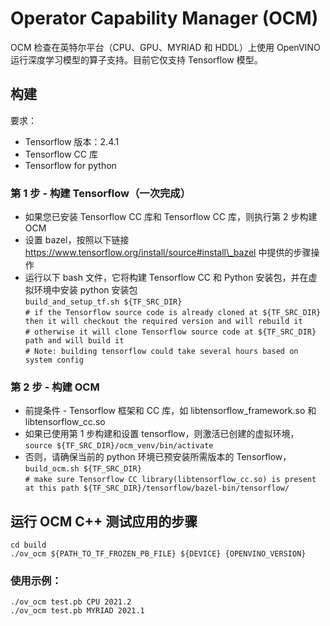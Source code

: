 # Operator Capability Manager (OCM)

OCM 检查在英特尔平台（CPU、GPU、MYRIAD 和 HDDL）上使用 OpenVINO 运行深度学习模型的算子支持。目前它仅支持 Tensorflow 模型。


## 构建

要求：

- Tensorflow 版本：2.4.1
- Tensorflow CC 库
- Tensorflow for python

### 第 1 步 - 构建 Tensorflow（一次完成）

- 如果您已安装 Tensorflow CC 库和 Tensorflow CC 库，则执行第 2 步构建 OCM
- 设置 bazel，按照以下链接 https://www.tensorflow.org/install/source#install\_bazel 中提供的步骤操作
- 运行以下 bash 文件，它将构建 Tensorflow CC 和 Python 安装包，并在虚拟环境中安装 python 安装包  
`build_and_setup_tf.sh ${TF_SRC_DIR}`  
`# if the Tensorflow source code is already cloned at ${TF_SRC_DIR} then it will checkout the required version and will rebuild it`  
`# otherwise it will clone Tensorflow source code at ${TF_SRC_DIR} path and will build it`  
`# Note: building tensorflow could take several hours based on system config`

### 第 2 步 - 构建 OCM

- 前提条件 - Tensorflow 框架和 CC 库，如 libtensorflow\_framework.so 和 libtensorflow\_cc.so
- 如果已使用第 1 步构建和设置 tensorflow，则激活已创建的虚拟环境，
    `source ${TF_SRC_DIR}/ocm_venv/bin/activate`
- 否则，请确保当前的 python 环境已预安装所需版本的 Tensorflow，
    `build_ocm.sh ${TF_SRC_DIR}`  
`# make sure Tensorflow CC library(libtensorflow_cc.so) is present at this path ${TF_SRC_DIR}/tensorflow/bazel-bin/tensorflow/`

## 运行 OCM C++ 测试应用的步骤

`cd build`  
`./ov_ocm ${PATH_TO_TF_FROZEN_PB_FILE} ${DEVICE} {OPENVINO_VERSION}`

### 使用示例：

`./ov_ocm test.pb CPU 2021.2`  
`./ov_ocm test.pb MYRIAD 2021.1`